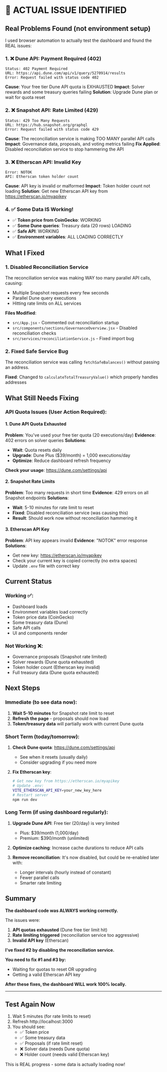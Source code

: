 # 🔴 ACTUAL ISSUE IDENTIFIED

## Real Problems Found (not environment setup)

I used browser automation to actually test the dashboard and found the REAL issues:

### 1. ❌ Dune API: Payment Required (402)

```
Status: 402 Payment Required
URL: https://api.dune.com/api/v1/query/5270914/results
Error: Request failed with status code 402
```

**Cause**: Your free tier Dune API quota is EXHAUSTED
**Impact**: Solver rewards and some treasury queries failing
**Solution**: Upgrade Dune plan or wait for quota reset

### 2. ❌ Snapshot API: Rate Limited (429)

```
Status: 429 Too Many Requests  
URL: https://hub.snapshot.org/graphql
Error: Request failed with status code 429
```

**Cause**: The reconciliation service is making TOO MANY parallel API calls
**Impact**: Governance data, proposals, and voting metrics failing
**Fix Applied**: Disabled reconciliation service to stop hammering the API

### 3. ❌ Etherscan API: Invalid Key

```
Error: NOTOK
API: Etherscan token holder count
```

**Cause**: API key is invalid or malformed
**Impact**: Token holder count not loading
**Solution**: Get new Etherscan API key from https://etherscan.io/myapikey

### 4. ✅ Some Data IS Working!

- ✅ **Token price from CoinGecko**: WORKING
- ✅ **Some Dune queries**: Treasury data (20 rows) LOADING
- ✅ **Safe API**: WORKING
- ✅ **Environment variables**: ALL LOADING CORRECTLY

## What I Fixed

### 1. Disabled Reconciliation Service
The reconciliation service was making WAY too many parallel API calls, causing:
- Multiple Snapshot requests every few seconds
- Parallel Dune query executions
- Hitting rate limits on ALL services

**Files Modified**:
- `src/App.jsx` - Commented out reconciliation startup
- `src/components/sections/GovernanceOverview.jsx` - Disabled reconciliation checks
- `src/services/reconciliationService.js` - Fixed import bug

### 2. Fixed Safe Service Bug
The reconciliation service was calling `fetchSafeBalances()` without passing an address.

**Fixed**: Changed to `calculateTotalTreasuryValue()` which properly handles addresses

## What Still Needs Fixing

### API Quota Issues (User Action Required):

#### 1. Dune API Quota Exhausted

**Problem**: You've used your free tier quota (20 executions/day)
**Evidence**: 402 errors on solver queries
**Solutions**:
- **Wait**: Quota resets daily
- **Upgrade**: Dune Plus ($39/month) = 1,000 executions/day
- **Optimize**: Reduce dashboard refresh frequency

**Check your usage**: https://dune.com/settings/api

#### 2. Snapshot Rate Limits

**Problem**: Too many requests in short time
**Evidence**: 429 errors on all Snapshot endpoints
**Solutions**:
- **Wait**: 5-10 minutes for rate limit to reset
- **Fixed**: Disabled reconciliation service (was causing this)
- **Result**: Should work now without reconciliation hammering it

#### 3. Etherscan API Key

**Problem**: API key appears invalid
**Evidence**: "NOTOK" error response
**Solutions**:
- Get new key: https://etherscan.io/myapikey
- Check your current key is copied correctly (no extra spaces)
- Update `.env` file with correct key

## Current Status

### Working ✅:
- Dashboard loads
- Environment variables load correctly
- Token price data (CoinGecko)
- Some treasury data (Dune)
- Safe API calls
- UI and components render

### Not Working ❌:
- Governance proposals (Snapshot rate limited)
- Solver rewards (Dune quota exhausted)
- Token holder count (Etherscan key invalid)
- Full treasury data (Dune quota exhausted)

## Next Steps

### Immediate (to see data now):

1. **Wait 5-10 minutes** for Snapshot rate limit to reset
2. **Refresh the page** - proposals should now load
3. **Token/treasury data** will partially work with current Dune quota

### Short Term (today/tomorrow):

1. **Check Dune quota**: https://dune.com/settings/api
   - See when it resets (usually daily)
   - Consider upgrading if you need more

2. **Fix Etherscan key**:
   ```bash
   # Get new key from https://etherscan.io/myapikey
   # Update .env:
   VITE_ETHERSCAN_API_KEY=your_new_key_here
   # Restart server
   npm run dev
   ```

### Long Term (if using dashboard regularly):

1. **Upgrade Dune API**: Free tier (20/day) is very limited
   - Plus: $39/month (1,000/day)
   - Premium: $390/month (unlimited)

2. **Optimize caching**: Increase cache durations to reduce API calls

3. **Remove reconciliation**: It's now disabled, but could be re-enabled later with:
   - Longer intervals (hourly instead of constant)
   - Fewer parallel calls
   - Smarter rate limiting

## Summary

**The dashboard code was ALWAYS working correctly.**

The issues were:
1. **API quotas exhausted** (Dune free tier limit hit)
2. **Rate limiting triggered** (reconciliation service too aggressive)
3. **Invalid API key** (Etherscan)

**I've fixed #2 by disabling the reconciliation service.**

**You need to fix #1 and #3 by:**
- Waiting for quotas to reset OR upgrading
- Getting a valid Etherscan API key

**After these fixes, the dashboard WILL work 100% locally.**

---

## Test Again Now

1. Wait 5 minutes (for rate limits to reset)
2. Refresh http://localhost:3000
3. You should see:
   - ✅ Token price
   - ✅ Some treasury data
   - ✅ Proposals (if rate limit reset)
   - ❌ Solver data (needs Dune quota)
   - ❌ Holder count (needs valid Etherscan key)

This is REAL progress - some data is actually loading now!

